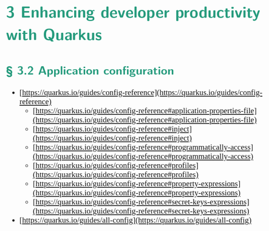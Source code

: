 <style>
body {
  font-family: "Gentium Basic", Cardo , "Linux Libertine o", "Palatino Linotype", Cambria, serif;
  font-size: 130% !important;
}
code {
	padding: 0 .25em;
	
	white-space: pre;
	font-family: "Tlwg mono", Consolas, "Liberation Mono", Menlo, Courier, monospace;
	
	background-color: #ECFFFA;
	//border: 1px solid #ccc;
	//border-radius: 3px;
}

kbd {
	display: inline-block;
	padding: 3px 5px;
	font-family: "Tlwg mono", Consolas, "Liberation Mono", Menlo, Courier, monospace;
	line-height: 10px;
	color: #555;
	vertical-align: middle;
	background-color: #ECFFFA;
	border: solid 1px #ccc;
	border-bottom-color: #bbb;
	border-radius: 3px;
	box-shadow: inset 0 -1px 0 #bbb;
}

h1,h2,h3,h4,h5 {
  color: #269B7D; 
  font-family: "fira sans", "Latin Modern Sans", Calibri, "Trebuchet MS", sans-serif;
}

</style>

# 3 Enhancing developer productivity with Quarkus

## § 3.2 Application configuration
- [https://quarkus.io/guides/config-reference](https://quarkus.io/guides/config-reference)
  - [https://quarkus.io/guides/config-reference#application-properties-file](https://quarkus.io/guides/config-reference#application-properties-file)
  - [https://quarkus.io/guides/config-reference#inject](https://quarkus.io/guides/config-reference#inject)
  - [https://quarkus.io/guides/config-reference#programmatically-access](https://quarkus.io/guides/config-reference#programmatically-access)
  - [https://quarkus.io/guides/config-reference#profiles](https://quarkus.io/guides/config-reference#profiles)
  - [https://quarkus.io/guides/config-reference#property-expressions](https://quarkus.io/guides/config-reference#property-expressions)
  - [https://quarkus.io/guides/config-reference#secret-keys-expressions](https://quarkus.io/guides/config-reference#secret-keys-expressions)
- [https://quarkus.io/guides/all-config](https://quarkus.io/guides/all-config)
